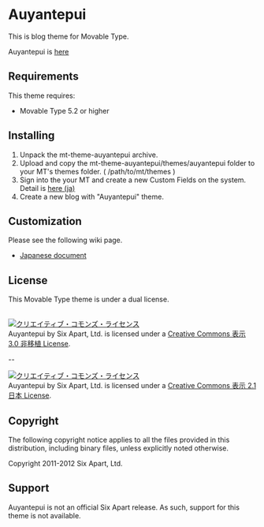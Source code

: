 Auyantepui
====================
This is blog theme for Movable Type.

Auyantepui is [here](http://en.wikipedia.org/wiki/Auyantepui)


## Requirements
This theme requires:

* Movable Type 5.2 or higher

## Installing

1. Unpack the mt-theme-auyantepui archive.
2. Upload and copy the mt-theme-auyantepui/themes/auyantepui folder to your MT's themes folder. ( /path/to/mt/themes )
3. Sign into the your MT and create a new Custom Fields on the system. Detail is [here (ja)](mt-theme-auyantepui/wiki/インストール-＆-カスタマイズ)
4. Create a new blog with "Auyantepui" theme.

## Customization
Please see the following wiki page.

* [Japanese document](wiki/インストール-＆-カスタマイズ)

## License
This Movable Type theme is under a dual license.<br/><br/>

<a rel="license" href="http://creativecommons.org/licenses/by/3.0/deed.ja"><img alt="クリエイティブ・コモンズ・ライセンス" style="border-width:0" src="http://i.creativecommons.org/l/by/3.0/88x31.png" /></a><br /><span xmlns:dct="http://purl.org/dc/terms/" property="dct:title">Auyantepui</span> by <span xmlns:cc="http://creativecommons.org/ns#" property="cc:attributionName">Six Apart, Ltd.</span> is licensed under a <a rel="license" href="http://creativecommons.org/licenses/by/3.0/deed.ja">Creative Commons 表示 3.0 非移植 License</a>.

--

<a rel="license" href="http://creativecommons.org/licenses/by/2.1/jp/"><img alt="クリエイティブ・コモンズ・ライセンス" style="border-width:0" src="http://i.creativecommons.org/l/by/2.1/jp/88x31.png" /></a><br /><span xmlns:dct="http://purl.org/dc/terms/" property="dct:title">Auyantepui</span> by <span xmlns:cc="http://creativecommons.org/ns#" property="cc:attributionName">Six Apart, Ltd.</span> is licensed under a <a rel="license" href="http://creativecommons.org/licenses/by/2.1/jp/">Creative Commons 表示 2.1 日本 License</a>.

## Copyright
The following copyright notice applies to all the files provided in this distribution, including binary files, unless explicitly noted otherwise.

Copyright 2011-2012 Six Apart, Ltd.

## Support
Auyantepui is not an official Six Apart release. As such, support for this
theme is not available.
